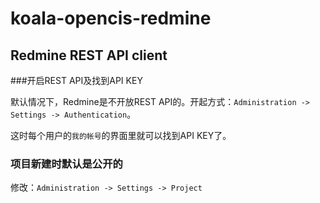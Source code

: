 koala-opencis-redmine
=====

## Redmine REST API client

###开启REST API及找到API KEY

默认情况下，Redmine是不开放REST API的。开起方式：`Administration -> Settings -> Authentication`。

这时每个用户的`我的帐号`的界面里就可以找到API KEY了。


### 项目新建时默认是公开的
修改：`Administration -> Settings -> Project`




